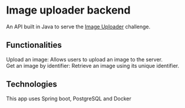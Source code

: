 # Image uploader backend

An API built in Java to serve the [Image Uploader](https://github.com/MoDasby/image-uploader) challenge.

## Functionalities

Upload an image: Allows users to upload an image to the server.  
Get an image by identifier: Retrieve an image using its unique identifier.

## Technologies

This app uses Spring boot, PostgreSQL and Docker
